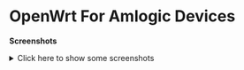 # OpenWrt For Amlogic Devices

**Screenshots**
<details><summary>Click here to show some screenshots</summary>
<p>
  
![image](https://user-images.githubusercontent.com/27992153/211130387-6c3b648a-da35-4208-84c5-fcb8b52b5e27.png)

![image](https://user-images.githubusercontent.com/27992153/211130402-2a62c5f0-a10e-45c1-852c-2d4f1dc9ba11.png)

![image](https://user-images.githubusercontent.com/27992153/211130408-4887cc0f-db8d-42c6-90b1-ad7c02b7e27d.png)

